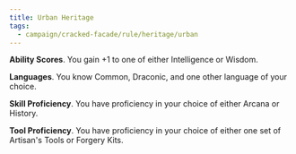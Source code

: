 ```yaml
---
title: Urban Heritage
tags:
  - campaign/cracked-facade/rule/heritage/urban
---
```


**Ability Scores**. You gain +1 to one of either Intelligence or Wisdom.

**Languages**. You know Common, Draconic, and one other language of your choice.

**Skill Proficiency**. You have proficiency in your choice of either Arcana or History.

**Tool Proficiency**. You have proficiency in your choice of either one set of Artisan's Tools or Forgery Kits.
